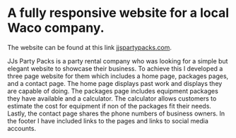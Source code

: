 <h1>A fully responsive website for a local Waco company.</h1>
The website can be found at this link <a href="jjspartypacks.com">jjspartypacks.com</a>.

<p>JJs Party Packs is a party rental company who was looking for a simple but elegant website to showcase their business. To achieve this I developed a three page website for them which includes a home page, packages pages, and a contact page. The home page displays past work and displays they are capable of doing. The packages page includes equipment packages they have available and a calculator. The calculator allows customers to estimate the cost for equipment if non of the packages fit their needs. Lastly, the contact page shares the phone numbers of business owners. In the footer I have included links to the pages and links to social media accounts.</p>

